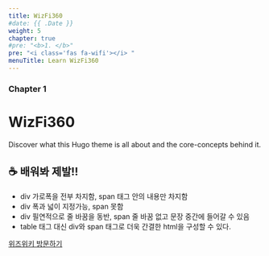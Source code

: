 ```yaml
---
title: WizFi360
#date: {{ .Date }}
weight: 5
chapter: true
#pre: "<b>1. </b>"
pre: "<i class='fas fa-wifi'></i> "
menuTitle: Learn WizFi360
---
```


### Chapter 1

# WizFi360

Discover what this Hugo theme is all about and the core-concepts behind it.

## ☕ 배워봐 제발!!

- div 가로폭을 전부 차지함, span 태그 안의 내용만 차지함
- div 폭과 넓이 지정가능, span 못함
- div 필연적으로 줄 바꿈을 동반, span 줄 바꿈 없고 문장 중간에 들어갈 수 있음
- table 태그 대신 div와 span 태그로 더욱 간결한 html을 구성할 수 있다.

[위즈위키 방문하기](https://wizwiki.net/)
